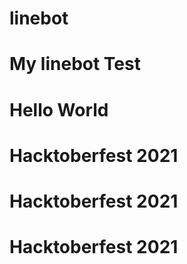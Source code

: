 # linebot
# My linebot Test
# Hello World
# Hacktoberfest 2021
# Hacktoberfest 2021
# Hacktoberfest 2021
